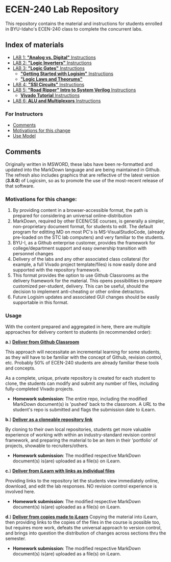 # ECEN-240 Lab Repository
This repository contains the material and instructions for students enrolled in BYU-Idaho's ECEN-240 class to complete the concurrent labs.  

## Index of materials

* [LAB 1: **"Analog vs. Digital"** Instructions](ECEN240_Lab1/ECEN240_Lab1_Analog_vs_Digital.md)
* [LAB 2: **"Logic Inverters"** Instructions](ECEN240_Lab2/ECEN240_Lab2_Logic_Inverters.md)
* [LAB 3: **"Logic Gates"** Instructions](ECEN240_Lab3/ECEN240_Lab3_Logic_Gates.md)
    * [**"Getting Started with Logisim"** Instructions](ECEN240_Lab3/Getting_Started_with_Logisim_Evolution.md)
    * [**"Logic Laws and Theorums"**](ECEN240_Lab3/Using_Laws_and_Theorems_to_Simplify_an_Equation.md)
* [LAB 4: **"SSI Circuits"** Instructions](ECEN240_Lab4/ECEN240_Lab4_SSI_Circuits.md)
* [LAB 5: **\"Road Ripper\" Intro to System Verilog** Instructions](ECEN240_Lab5/ECEN240_Lab5_Road_Ripper.docx)
    * [**Vivado Tutorial** Instructions](ECEN240_Lab5/ECEN240_Lab_5_Vivado_Tutorial.md)
* [LAB 6: **ALU and Multiplexors** Instructions](ECEN240_Lab6/ECEN240_Lab6_ALU_and_Multiplexers.md)

### For Instructors
* [Comments](#comments)
* [Motivations for this change](#motivations-for-this-change)
* [Use Model](#usage)


## Comments
Originally written in MSWORD, these labs have been re-formatted and updated into the MarkDown language and are being maintained in Github.
The refresh also includes graphics that are reflective of the latest version (**3.8.0**) of Logicsim, so as to promote the use of the most-recent release of that software.  

### Motivations for this change:

1. By providing content in a browser-accessible format, the path is prepared for considering an universal online-distribution
2. MarkDown, required by other ECEN/CSE courses, is generally a simpler, non-proprietary document format, for students to edit.  The default program for editting MD on most PC's is MS-VisualStudioCode, (already pre-loaded on the STC lab computers) and very familiar to the students.
3. BYU-I, as a Github enterprise customer, provides the framework for college/department support and easy ownership transition with personnel changes
4. Delivery of the labs and any other associated class collateral (for example, a full Vivado project template/files) is now easily done and supported with the repository framework.
5. This format provides the option to use Github Classrooms as the delivery framework for the material.  This opens possibilities to prepare customized per-student, delivery.  This can be useful, should the decision to implement anti-cheating or other online detractors.
6. Future Logisim updates and associated GUI changes should be easily supportable in this format.

### Usage
With the content prepared and aggregated in here, there are multiple approaches for delivery content to students (in recommended order):

**a.**) <ins>**Deliver from Github Classroom**</ins>

This approach will necessitate an incremental learning for some students, as they will have to be familiar with the concept of Github, revision control, etc.  Probably 50% of ECEN-240 students are already familiar these tools and concepts.   

As a complete, unique, private repository is created for each student to clone, the students can modify and submit any number of files, including fully-completed Vivado projects. 



<p style="text-indent:100px"> </p>

- **Homework submission**:  The entire repo, including the modified MarkDown document(s)  is 'pushed' back to the classroom.  A *URL* to the student's repo is submitted and flags the submission date to iLearn.

**b.**) <ins> **Deliver as a cloneable repository link**</ins>

By cloning to their own local repositories, students get more valuable experience of working with within an industry-standard revision control framework, and preparing the material to be an item in their 'portfolio' of projects, showable to recruiters/others.

- **Homework submission**:  The modified respective MarkDown document(s) is(are) uploaded as a file(s) on iLearn.

**c.**) <ins>**Deliver from iLearn with links as individual files**</ins>

Providing links to the repository let the students view immediately online, download, and edit the lab responses.  NO revision control experience is involved here.

- **Homework submission**:  The modified respective MarkDown document(s) is(are) uploaded as a file(s) on iLearn.

**d.**) <ins>**Deliver from copies made to iLearn**</ins>
Copying the material into iLearn, then providing links to the copies of the files in the course is possible too, but requires more work, defeats the universal approach to version control, and brings into question the distribution of changes across sections thru the semester.

- **Homework submission**:  The modified respective MarkDown document(s) is(are) uploaded as a file(s) on iLearn.
<br><br>


